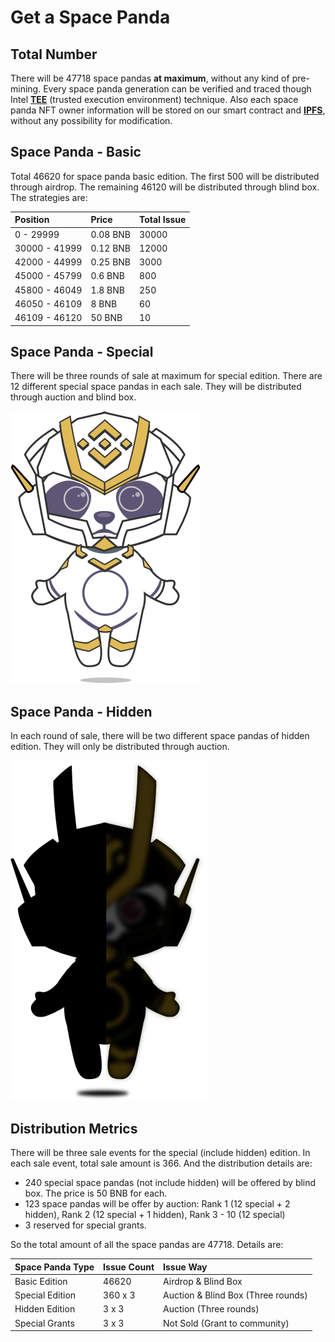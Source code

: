 # Get a Space Panda

## Total Number

There will be 47718 space pandas **at maximum**, without any kind of pre-mining. Every space panda generation can be verified and traced though Intel [**TEE**](https://www.intel.com/content/www/us/en/architecture-and-technology/trusted-execution-technology/trusted-execution-technology-security-paper.html) \(trusted execution environment\) technique. Also each space panda NFT owner information will be stored on our smart contract and [**IPFS**](https://ipfs.io/), without any possibility for modification.

## Space Panda - Basic

Total 46620 for space panda basic edition.  The first 500 will be distributed through airdrop. The remaining 46120 will be distributed through blind box. The strategies are:

| Position | Price | Total Issue |
| :--- | :--- | :--- |
| 0 - 29999 | 0.08 BNB | 30000 |
| 30000 - 41999 | 0.12 BNB | 12000 |
| 42000 - 44999 | 0.25 BNB | 3000 |
| 45000 - 45799 | 0.6 BNB | 800 |
| 45800 - 46049 | 1.8 BNB | 250 |
| 46050 - 46109 | 8 BNB | 60 |
| 46109 - 46120 | 50 BNB | 10 |

## Space Panda - Special

There will be three rounds of sale at maximum for special edition. There are 12 different special space pandas in each sale. They will be distributed through auction and blind box.

![One of the special space pandas](.gitbook/assets/panda_special.png)

## Space Panda - Hidden

In each round of sale, there will be two different space pandas of hidden edition. They will only be distributed through auction.

![One of the hidden space pandas \(own it to reveal the mask!\)](.gitbook/assets/panda_hidden.png)

## Distribution Metrics

There will be three sale events for the special \(include hidden\) edition. In each sale event,  total sale amount is 366. And the distribution details are:

* 240 special space pandas \(not include hidden\) will be offered by blind box. The price is 50 BNB for each.
* 123 space pandas will be offer by auction:  Rank 1 \(12 special + 2 hidden\), Rank 2 \(12 special + 1 hidden\), Rank 3 - 10 \(12 special\)
* 3 reserved for special grants.

So the total amount of all the space pandas are 47718. Details are:

| Space Panda Type | Issue Count | Issue Way |
| :--- | :--- | :--- |
| Basic Edition | 46620 | Airdrop & Blind Box |
| Special Edition | 360 x 3 | Auction & Blind Box \(Three rounds\) |
| Hidden Edition | 3 x 3 | Auction \(Three rounds\) |
| Special Grants | 3 x 3 | Not Sold \(Grant to community\) |



